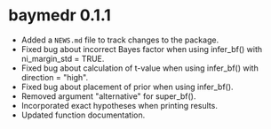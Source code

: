 # baymedr 0.1.1

* Added a `NEWS.md` file to track changes to the package.
* Fixed bug about incorrect Bayes factor when using infer_bf() with ni_margin_std = TRUE.
* Fixed bug about calculation of t-value when using infer_bf() with direction = "high".
* Fixed bug about placement of prior when using infer_bf().
* Removed argument "alternative" for super_bf().
* Incorporated exact hypotheses when printing results.
* Updated function documentation.

